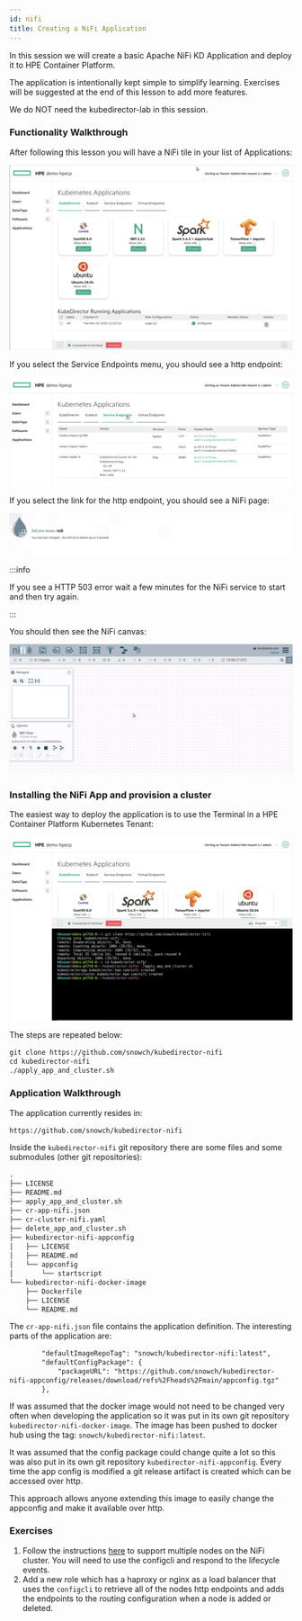 ```yaml
---
id: nifi 
title: Creating a NiFi Application
---
```


In this session we will create a basic Apache NiFi KD Application and deploy it to HPE Container Platform.

The application is intentionally kept simple to simplify learning.  Exercises will be suggested at the end of this lesson to add more features.

We do NOT need the kubedirector-lab in this session.

### Functionality Walkthrough

After following this lesson you will have a NiFi tile in your list of Applications:

![NiFi Tile](/img/nifi_tile.png)

If you select the Service Endpoints menu, you should see a http endpoint: 

![NiFi Service](/img/nifi_service.png)

If you select the link for the http endpoint, you should see a NiFi page:

![NiFi Link](/img/nifi_link.png)

:::info

If you see a HTTP 503 error wait a few minutes for the NiFi service to start and then try again.

:::

You should then see the NiFi canvas:

![NiFi Canvas](/img/nifi_canvas.png)

### Installing the NiFi App and provision a cluster

The easiest way to deploy the application is to use the Terminal in a HPE Container Platform Kubernetes Tenant:

![NiFi Install](/img/nifi_install.png)

The steps are repeated below:

```
git clone https://github.com/snowch/kubedirector-nifi
cd kubedirector-nifi
./apply_app_and_cluster.sh
```

### Application Walkthrough

The application currently resides in:

```
https://github.com/snowch/kubedirector-nifi
```

Inside the `kubedirector-nifi` git repository there are some files and some submodules (other git repositories):

```
.
├── LICENSE
├── README.md
├── apply_app_and_cluster.sh
├── cr-app-nifi.json
├── cr-cluster-nifi.yaml
├── delete_app_and_cluster.sh
├── kubedirector-nifi-appconfig
│   ├── LICENSE
│   ├── README.md
│   └── appconfig
│       └── startscript
└── kubedirector-nifi-docker-image
    ├── Dockerfile
    ├── LICENSE
    └── README.md
```

The `cr-app-nifi.json` file contains the application definition.  The interesting parts of the application are:

```
        "defaultImageRepoTag": "snowch/kubedirector-nifi:latest",
        "defaultConfigPackage": {
            "packageURL": "https://github.com/snowch/kubedirector-nifi-appconfig/releases/download/refs%2Fheads%2Fmain/appconfig.tgz"
        },
```

If was assumed that the docker image would not need to be changed very often when developing the application so it was put in its own git repository `kubedirector-nifi-docker-image`.   The image has been pushed to docker hub using the tag: `snowch/kubedirector-nifi:latest`.

It was assumed that the config package could change quite a lot so this was also put in its own git repository `kubedirector-nifi-appconfig`.  Every time the app config is modified a git release artifact is created which can be accessed over http.

This approach allows anyone extending this image to easily change the appconfig and make it available over http.

### Exercises

 1. Follow the instructions [here](https://pierrevillard.com/2016/08/13/apache-nifi-1-0-0-cluster-setup/) to support multiple nodes on the NiFi cluster.  You will need to use the configcli and respond to the lifecycle events.
 2. Add a new role which has a haproxy or nginx as a load balancer that uses the `configcli` to retrieve all of the nodes http endpoints and adds the endpoints to the routing configuration when a node is added or deleted.
